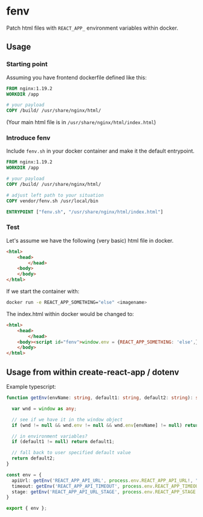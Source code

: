 # fenv

Patch html files with `REACT_APP_` environment variables within docker.

## Usage

### Starting point
Assuming you have frontend dockerfile defined like this:

```Dockerfile
FROM nginx:1.19.2
WORKDIR /app

# your payload
COPY /build/ /usr/share/nginx/html/
```

(Your main html file is in `/usr/share/nginx/html/index.html`)

### Introduce fenv

Include `fenv.sh` in your docker container and make it the default entrypoint.

```Dockerfile
FROM nginx:1.19.2
WORKDIR /app

# your payload
COPY /build/ /usr/share/nginx/html/

# adjust left path to your situation
COPY vendor/fenv.sh /usr/local/bin

ENTRYPOINT ["fenv.sh", "/usr/share/nginx/html/index.html"]
```

### Test

Let's assume we have the following (very basic) html file in docker.

```html
<html>
    <head>
        </head>
    <body>
    </body>
</html>
```

If we start the container with:

```bash
docker run -e REACT_APP_SOMETHING="else" <imagename>
```

The index.html within docker would be changed to:

```html
<html>
    <head>
        </head>
    <body><script id="fenv">window.env = {REACT_APP_SOMETHING: 'else',};</script>
    </body>
</html>
```

## Usage from within create-react-app / dotenv

Example typescript:

```ts
function getEnv(envName: string, default1: string, default2: string): string {

  var wnd = window as any;

  // see if we have it in the window object
  if (wnd != null && wnd.env != null && wnd.env[envName] != null) return wnd.env[envName];

  // in environment variables?
  if (default1 != null) return default1;

  // fall back to user specified default value
  return default2;
}

const env = {
  apiUrl: getEnv('REACT_APP_API_URL', process.env.REACT_APP_API_URL!, ""),
  timeout: getEnv('REACT_APP_API_TIMEOUT', process.env.REACT_APP_TIMEOUT!, "5000"),
  stage: getEnv('REACT_APP_API_URL_STAGE', process.env.REACT_APP_STAGE!, ""),
}

export { env };
```
